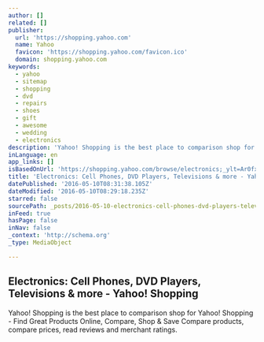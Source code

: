 ```yaml
---
author: []
related: []
publisher:
  url: 'https://shopping.yahoo.com'
  name: Yahoo
  favicon: 'https://shopping.yahoo.com/favicon.ico'
  domain: shopping.yahoo.com
keywords:
  - yahoo
  - sitemap
  - shopping
  - dvd
  - repairs
  - shoes
  - gift
  - awesome
  - wedding
  - electronics
description: 'Yahoo! Shopping is the best place to comparison shop for Yahoo! Shopping - Find Great Products Online, Compare, Shop & Save Compare products, compare prices, read reviews and merchant ratings.'
inLanguage: en
app_links: []
isBasedOnUrl: 'https://shopping.yahoo.com/browse/electronics;_ylt=Ar0fxO8nlAHfKUGquVnoFTwEgFoB'
title: 'Electronics: Cell Phones, DVD Players, Televisions & more - Yahoo! Shopping'
datePublished: '2016-05-10T08:31:38.105Z'
dateModified: '2016-05-10T08:29:18.235Z'
starred: false
sourcePath: _posts/2016-05-10-electronics-cell-phones-dvd-players-televisions-and-more-.md
inFeed: true
hasPage: false
inNav: false
_context: 'http://schema.org'
_type: MediaObject

---
```

<article style=""><h1>Electronics: Cell Phones, DVD Players, Televisions &amp; more - Yahoo! Shopping</h1><p>Yahoo! Shopping is the best place to comparison shop for Yahoo! Shopping - Find Great Products Online, Compare, Shop &amp; Save Compare products, compare prices, read reviews and merchant ratings.</p></article>